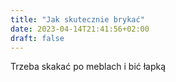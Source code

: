 ```yaml
---
title: "Jak skutecznie brykać"
date: 2023-04-14T21:41:56+02:00
draft: false
---
```


Trzeba skakać po meblach i bić łapką